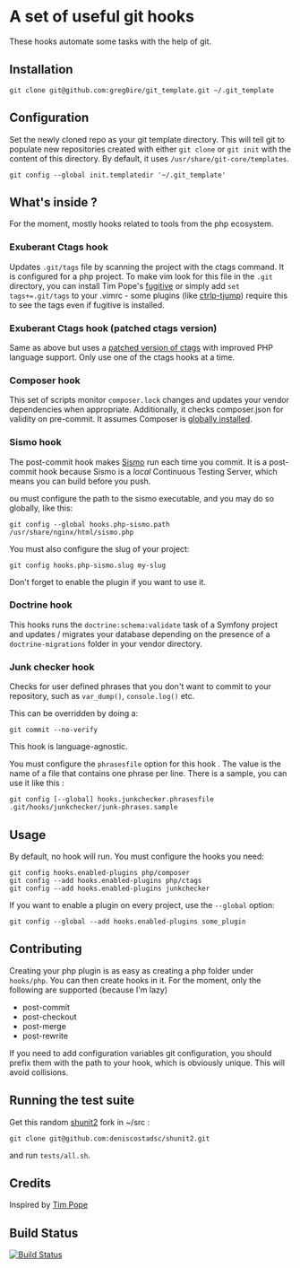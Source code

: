 # A set of useful git hooks

These hooks automate some tasks with the help of git.

## Installation

    git clone git@github.com:greg0ire/git_template.git ~/.git_template

## Configuration

Set the newly cloned repo as your git template directory. This will tell git to
populate new repositories created with either `git clone` or `git init` with
the content of this directory. By default, it uses `/usr/share/git-core/templates`.

    git config --global init.templatedir '~/.git_template'

## What's inside ?

For the moment, mostly hooks related to tools from the php ecosystem.

### Exuberant Ctags hook

Updates `.git/tags` file by scanning the project with the ctags command. It is
configured for a php project. To make vim look for this file in the `.git`
directory, you can install Tim Pope's [fugitive][4] or simply add
`set tags+=.git/tags` to your .vimrc - some plugins (like [ctrlp-tjump][5])
require this to see the tags even if fugitive is installed.

### Exuberant Ctags hook (patched ctags version)

Same as above but uses a [patched version of ctags][6] with improved PHP language
support. Only use one of the ctags hooks at a time.

### Composer hook

This set of scripts monitor `composer.lock` changes and updates your vendor
dependencies when appropriate. Additionally, it checks composer.json for
validity on pre-commit. It assumes Composer is [globally installed][1].

### Sismo hook

The post-commit hook makes [Sismo][2] run each time you commit. It is a post-commit
hook because Sismo is a *local* Continuous Testing Server, which means you can
build before you push.

ou must configure the path to the sismo executable, and you may do so globally,
like this:

    git config --global hooks.php-sismo.path /usr/share/nginx/html/sismo.php

You must also configure the slug of your project:

    git config hooks.php-sismo.slug my-slug

Don't forget to enable the plugin if you want to use it.

### Doctrine hook

This hooks runs the `doctrine:schema:validate` task of a Symfony project and
updates / migrates your database depending on the presence of a
`doctrine-migrations` folder in your vendor directory.

### Junk checker hook

Checks for user defined phrases that you don't want to commit to your
repository, such as `var_dump()`, `console.log()` etc.

This can be overridden by doing a:

    git commit --no-verify

This hook is language-agnostic.

You must configure the `phrasesfile` option for this hook . The value is the
name of a file that contains one phrase per line. There is a sample, you can
use it like this :

    git config [--global] hooks.junkchecker.phrasesfile .git/hooks/junkchecker/junk-phrases.sample


## Usage

By default, no hook will run. You must configure the hooks you need:

    git config hooks.enabled-plugins php/composer
    git config --add hooks.enabled-plugins php/ctags
    git config --add hooks.enabled-plugins junkchecker

If you want to enable a plugin on every project, use the `--global` option:

    git config --global --add hooks.enabled-plugins some_plugin

## Contributing

Creating your php plugin is as easy as creating a php folder under `hooks/php`.
You can then create hooks in it. For the moment, only the following are supported
(because I'm lazy)

* post-commit
* post-checkout
* post-merge
* post-rewrite

If you need to add configuration variables git configuration, you should prefix
them with the path to your hook, which is obviously unique. This will avoid
collisions.

## Running the test suite

Get this random [shunit2][7] fork in ~/src :

    git clone git@github.com:deniscostadsc/shunit2.git

and run `tests/all.sh`.

## Credits

Inspired by [Tim Pope][3]

## Build Status

[![Build Status](https://travis-ci.org/greg0ire/git_template.png)](https://travis-ci.org/greg0ire/git_template)

[1]: https://github.com/composer/composer#global-installation-of-composer-manual
[2]: http://sismo.sensiolabs.org/ "A local Continuous Testing Server"
[3]: http://tbaggery.com/2011/08/08/effortless-ctags-with-git.html
[4]: https://github.com/tpope/vim-fugitive
[5]: https://github.com/ivalkeen/vim-ctrlp-tjump
[6]: https://github.com/shawncplus/phpcomplete.vim/wiki/Patched-ctags
[7]: https://code.google.com/p/shunit2/
